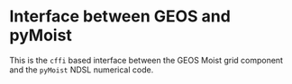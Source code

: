 # Interface between GEOS and pyMoist 

This is the `cffi` based interface between the GEOS Moist grid component and the `pyMoist` NDSL numerical code.